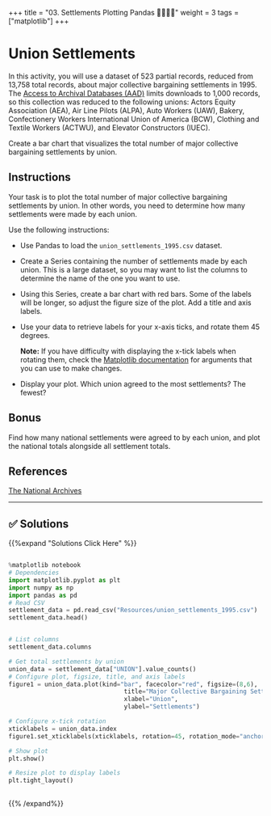 +++
title = "03. Settlements Plotting Pandas 👩‍🎓👨‍🎓"
weight = 3
tags = ["matplotlib"] 
+++

# Union Settlements

In this activity, you will use a dataset of 523 partial records, reduced from 13,758 total records, about major collective bargaining settlements in 1995. The [Access to Archival Databases (AAD)](https://aad.archives.gov/aad/) limits downloads to 1,000 records, so this collection was reduced to the following unions: Actors Equity Association (AEA), Air Line Pilots (ALPA), Auto Workers (UAW), Bakery, Confectionery Workers International Union of America (BCW), Clothing and Textile Workers (ACTWU), and Elevator Constructors (IUEC).

Create a bar chart that visualizes the total number of major collective bargaining settlements by union.

## Instructions

Your task is to plot the total number of major collective bargaining settlements by union. In other words, you need to determine how many settlements were made by each union.

Use the following instructions:

* Use Pandas to load the `union_settlements_1995.csv` dataset.

* Create a Series containing the number of settlements made by each union. This is a large dataset, so you may want to list the columns to determine the name of the one you want to use.

* Using this Series, create a bar chart with red bars. Some of the labels will be longer, so adjust the figure size of the plot. Add a title and axis labels.

* Use your data to retrieve labels for your x-axis ticks, and rotate them 45 degrees.

  **Note:** If you have difficulty with displaying the x-tick labels when rotating them, check the [Matplotlib documentation](https://matplotlib.org/stable/api/text_api.html#matplotlib.text.Text) for arguments that you can use to make changes.

* Display your plot. Which union agreed to the most settlements? The fewest?

## Bonus

Find how many national settlements were agreed to by each union, and plot the national totals alongside all settlement totals.

## References

[The National Archives](https://aad.archives.gov/aad/display-partial-records.jsp?dt=298&sc=1520%2C1523%2C1501%2C1502%2C1537%2C1503%2C1505%2C1507&cat=PS33&tf=F&bc=%2Csl%2Cfd&q=&as_alq=&as_anq=&as_epq=&as_woq=&nfo_1520=V%2C5%2C1900&op_1520=0&txt_1520=&nfo_1523=V%2C47%2C1900&op_1523=0&txt_1523=&nfo_1501=V%2C2%2C1900&cl_1501=&nfo_1502=V%2C1%2C1900&cl_1502=&nfo_1537=V%2C2%2C1900&cl_1537=&nfo_1503=V%2C7%2C1900&cl_1503=AAAA%2CAEA%2CALPA%2CNATC%2CAPA%2CUAW%2CBCW%2CMLBPA%2CNBPA%2CACTWU%2CIUEC&nfo_1505=N%2C6%2C1900&op_1505=3&txt_1505=&txt_1505=&nfo_1507=D%2C6%2C1900&op_1507=3&txt_1507=&txt_1507=)

- - -

## ✅ Solutions
{{%expand "Solutions Click Here" %}}
```python

%matplotlib notebook
# Dependencies
import matplotlib.pyplot as plt
import numpy as np
import pandas as pd
# Read CSV
settlement_data = pd.read_csv("Resources/union_settlements_1995.csv")
settlement_data.head()


# List columns
settlement_data.columns

# Get total settlements by union
union_data = settlement_data["UNION"].value_counts()
# Configure plot, figsize, title, and axis labels
figure1 = union_data.plot(kind="bar", facecolor="red", figsize=(8,6),
                                title="Major Collective Bargaining Settlements (1995)",
                                xlabel="Union",
                                ylabel="Settlements")

# Configure x-tick rotation
xticklabels = union_data.index
figure1.set_xticklabels(xticklabels, rotation=45, rotation_mode="anchor", ha="right", wrap=True)

# Show plot
plt.show()

# Resize plot to display labels
plt.tight_layout()
 
```
{{% /expand%}}